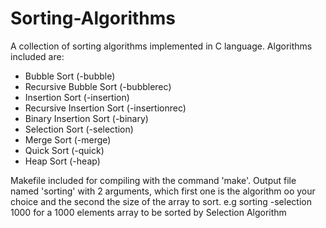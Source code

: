 # Sorting-Algorithms #

A collection of sorting algorithms implemented in C language. Algorithms included are:

* Bubble Sort (-bubble)
* Recursive Bubble Sort (-bubblerec)
* Insertion Sort (-insertion)
* Recursive Insertion Sort (-insertionrec)
* Binary Insertion Sort (-binary)
* Selection Sort (-selection)
* Merge Sort (-merge)
* Quick Sort (-quick)
* Heap Sort (-heap)


Makefile included for compiling with the command 'make'. Output file named 'sorting' with 2 arguments, which first one is the algorithm oo your choice and the second the size of the array to sort. e.g sorting -selection 1000 for a 1000 elements array to be sorted by Selection Algorithm
